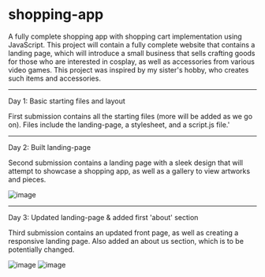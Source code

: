 # shopping-app
A fully complete shopping app with shopping cart implementation using JavaScript. This project will contain a fully complete website that contains a landing page, which will introduce a small business that sells crafting goods for those who are interested in cosplay, as well as accessories from various video games. This project was inspired by my sister's hobby, who creates such items and accessories.

-----------------------

Day 1: Basic starting files and layout

First submission contains all the starting files (more will be added as we go on). Files include the landing-page, a stylesheet, and a script.js file.'

-----------------------

Day 2: Built landing-page

Second submission contains a landing page with a sleek design that will attempt to showcase a shopping app, as well as a gallery to view artworks and pieces.

![image](https://user-images.githubusercontent.com/57778785/226154781-d019e76d-feab-4607-af64-f000d5a8c286.png)

-----------------------

Day 3: Updated landing-page & added first 'about' section

Third submission contains an updated front page, as well as creating a responsive landing page. Also added an about us section, which is to be potentially changed.

![image](https://user-images.githubusercontent.com/57778785/226502590-1d6f5694-ff73-4f39-a867-0254936ab870.png)
![image](https://user-images.githubusercontent.com/57778785/226502600-dbc27926-c592-404a-9e32-92ecbecf3345.png)
